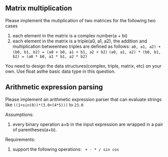 ## Matrix multiplication

Please implement the mutiplication of two matrices for the following two cases
1. each element in the matrix is a complex number(a + bi)
2. each element in the matrix is a triple(a0, a1, a2), the addition and multiplication betweentwo triples are defined as follows:
`a0, a1, a2) + (b0, b1, b2) = (a0 + b0, a1 + b1, a2 + b2)`
`(a0, a1, a2) * (b0, b1, b2) = (a0 * b0, a1 * b1, a2 * b2)`

You need to design the data structures(complex, triple, matrix, etc) on your own. Use float asthe basic data type in this question.

## Arithmetic expression parsing

Please implement an arithmetic expression parser that can evaluate strings like `((1+sin(0))*(3.0+(4*5)))` to `23.0`

Assumptions:

1. every binary operation a+b in the input expression are wrapped in a pair of parentheses(a+b).

Requirements:
1. support the following operations: ` + - * / sin cos`

